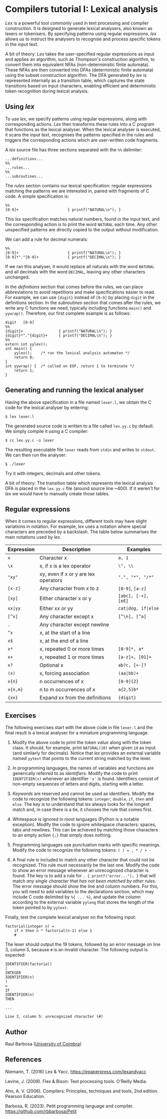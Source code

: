 # Compilers tutorial I: Lexical analysis

_Lex_ is a powerful tool commonly used in text processing and compiler construction. It is designed to generate lexical analysers, also known as lexers or tokenisers. By specifying patterns using regular expressions, _lex_ allows us to instruct the analysers to recognise and process specific tokens in the input text.

A bit of theory: _Lex_ takes the user-specified regular expressions as input and applies an algorithm, such as Thompson's construction algorithm, to convert them into equivalent NFAs (non-deterministic finite automata). These NFAs are then converted into DFAs (deterministic finite automata) using the subset construction algorithm. The DFA generated by _lex_ is represented internally as a transition table, which captures the state transitions based on input characters, enabling efficient and deterministic token recognition during lexical analysis.

## Using _lex_

To use _lex_, we specify patterns using regular expressions, along with corresponding actions. _Lex_ then transforms these rules into a C program that functions as the lexical analyser. When the lexical analyser is executed, it scans the input text, recognises the patterns specified in the rules and triggers the corresponding actions which are user-written code fragments.

A _lex_ source file has three sections separated with the `%%` delimiter:

    ...definitions...
    %% 
    ...rules...
    %% 
    ...subroutines...

The _rules_ section contains our lexical specification: regular expressions matching the patterns we are interested in, paired with fragments of C code. A simple specification is:

    %%
    [0-9]+                      { printf("NATURAL\n"); }

This _lex_ specification matches natural numbers, found in the input text, and the corresponding action is to print the word ``NATURAL`` each time. Any other unspecified patterns are directly copied to the output without modification.

We can add a rule for decimal numerals:

    %%
    [0-9]+                      { printf("NATURAL\n"); }
    [0-9]*"."[0-9]+             { printf("DECIMAL\n"); }

If we ran this analyser, it would replace all naturals with the word ``NATURAL`` and all decimals with the word ``DECIMAL``, leaving any other characters unchanged.

In the _definitions_ section that comes before the rules, we can place abbreviations to avoid repetitions and make specifications easier to read. For example, we can use ``{digit}`` instead of ``[0-9]`` by placing ``digit`` in the definitions section. In the _subroutines_ section that comes after the rules, we write any C functions we need, typically including functions ``main()`` and ``yywrap()``. Therefore, our first complete example is as follows:

    digit   [0-9]
    %%
    {digit}+                { printf("NATURAL\n"); }
    {digit}*"."{digit}+     { printf("DECIMAL\n"); }
    %%
    extern int yylex();
    int main() {
        yylex();    /* run the lexical analysis automaton */
        return 0;
    }
    int yywrap() {  /* called on EOF, return 1 to terminate */
        return 1;
    }

## Generating and running the lexical analyser

Having the above specification in a file named ``lexer.l``, we obtain the C code for the lexical analyser by entering:

    $ lex lexer.l

The generated source code is written to a file called ``lex.yy.c`` by default. We simply compile it using a C compiler:

    $ cc lex.yy.c -o lexer

The resulting executable file ``lexer`` reads from ``stdin`` and writes to ``stdout``. We can then run the analyser:

    $ ./lexer

Try it with integers, decimals and other tokens.

A bit of theory: The transition table which represents the lexical analysis DFA is placed in the ``lex.yy.c`` file (around source line ~400). If it weren't for _lex_ we would have to manually create those tables.

## Regular expressions

When it comes to regular expressions, different tools may have slight variations in notation. For example, _lex_ uses a notation where special characters are preceded by a backslash. The table below summarises the main notations used by _lex_.

| Expression | Description                          | Examples              |
| -----------| ------------------------------------ | --------------------- |
| ``x``      | Character x                          | ``a, 1``              |
| ``\x``     | x, if x is a lex operator            | ``\", \\``            |
| ``"xy"``   | xy, even if x or y are lex operators | ``".", "*", "/*"``    |
| ``[x-z]``  | Any character from x to z            | ``[0-9]``, ``[a-z]``  |
| ``[xy]``   | Either character x or y              | ``[abc], [-+], [eE]`` |
| ``xx``<code>&#124;</code>``yy``  | Either xx or yy                      | ``cat``<code>&#124;</code>``dog, if``<code>&#124;</code>``else``  |
| ``[^x]``   | Any character except x               | ``[^\n], [^a]``       |
| ``.``      | Any character except newline         |                       |
| ``^x``     | x, at the start of a line            |                       |
| ``x$``     | x, at the end of a line              |                       |
| ``x*``     | x, repeated 0 or more times          | ``[0-9]*, a*``        |
| ``x+``     | x, repeated 1 or more times          | ``[a-z]+, [01]+``     |
| ``x?``     | Optional x                           | ``ab?c, [+-]?``       |
| ``(x)``    | x, forcing association               | ``(aa``<code>&#124;</code>``bb)+``          |
| ``x{n}``   | n occurrences of x                   | ``[0-9]{2}``          |
| ``x{n,m}`` | n to m occurrences of x              | ``a{2,5}b*``          |
| ``{xx}``   | Expand xx from the definitions       | ``{digit}``           |

## Exercises

The following exercises start with the above code in file ``lexer.l`` and the final result is a lexical analyser for a miniature programming language.

1. Modify the above code to print the token _value_ along with the token class. It should, for example, print ``NATURAL(10)`` when given ``10`` as input (and similarly for decimals). Notice that _lex_ provides an external variable named ``yytext`` that points to the current string matched by the lexer.

2. In programming languages, the names of variables and functions are generically referred to as _identifiers_. Modify the code to print ``IDENTIFIER(x)`` whenever an identifier ``'x'`` is found. Identifiers consist of non-empty sequences of letters and digits, starting with a letter.

3. _Keywords_ are reserved and cannot be used as identifiers. Modify the code to recognize the following tokens: ``integer``, ``double``, ``if``, ``then`` and ``else``. The key is to understand that _lex_ always looks for the longest match and, in case there is a tie, it chooses the rule that comes first.

5. Whitespace is ignored in most languages (Python is a notable exception). Modify the code to ignore whitespace characters: spaces, tabs and newlines. This can be achieved by matching those characters to an empty action ``{;}`` that simply does nothing.

4. Programming languages use punctuation marks with specific meanings. Modify the code to recognize the following tokens: ``( ) = , * / + -``

6. A final rule is included to match any other character that could not be recognized. This rule must necessarily be the last one. Modify the code to show an error message whenever an unrecognized character is found. The key is to add a rule for `` . { printf("error..."); } `` that will match _any single character that has not been matched by other rules_. The error message should show the line and column numbers. For this, you will need to add variables to the declarations section, which may include C code delimited by ``%{ ... %}``, and update the column according to the external variable ``yyleng`` that stores the length of the token pointed to by ``yytext``.

Finally, test the complete lexical analyser on the following input:

    factorial(integer n) =
        if n then n * factorial(n-1) else 1
        #

The lexer should output the 19 tokens, followed by an error message on line 3, column 5, because ``#`` is an invalid character. The following output is expected:

    IDENTIFIER(factorial)
    (
    INTEGER
    IDENTIFIER(n)
    )
    =
    IF
    IDENTIFIER(n)
    THEN

    ...

    Line 3, column 5: unrecognized character (#)

## Author

Raul Barbosa ([University of Coimbra](https://apps.uc.pt/mypage/faculty/uc26844))

## References

Niemann, T. (2016) Lex & Yacc. https://epaperpress.com/lexandyacc

Levine, J. (2009). Flex & Bison: Text processing tools. O'Reilly Media.

Aho, A. V. (2006). Compilers: Principles, techniques and tools, 2nd edition. Pearson Education.

Barbosa, R. (2023). Petit programming language and compiler. https://github.com/rbbarbosa/Petit
